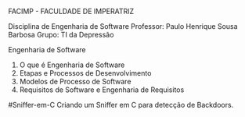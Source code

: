 FACIMP - FACULDADE DE IMPERATRIZ

Disciplina de Engenharia de Software
Professor: Paulo Henrique Sousa Barbosa
Grupo: TI da Depressão

Engenharia de Software

1. O que é Engenharia de Software
2. Etapas e Processos de Desenvolvimento
3. Modelos de Processo de Software
4. Requisitos de Software e Engenharia de Requisitos

#Sniffer-em-C
Criando um Sniffer em C para detecção de Backdoors.
